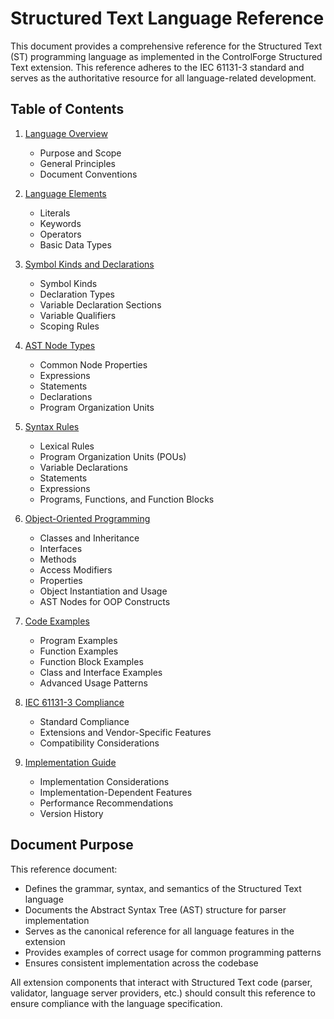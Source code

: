 # Structured Text Language Reference

This document provides a comprehensive reference for the Structured Text (ST) programming language as implemented in the ControlForge Structured Text extension. This reference adheres to the IEC 61131-3 standard and serves as the authoritative resource for all language-related development.

## Table of Contents

1. [Language Overview](./st-language-overview.md)
   - Purpose and Scope
   - General Principles
   - Document Conventions

2. [Language Elements](./st-language-elements.md)
   - Literals
   - Keywords
   - Operators
   - Basic Data Types

3. [Symbol Kinds and Declarations](./st-symbol-kinds.md)
   - Symbol Kinds
   - Declaration Types 
   - Variable Declaration Sections
   - Variable Qualifiers
   - Scoping Rules

4. [AST Node Types](./st-ast-node-types.md)
   - Common Node Properties
   - Expressions
   - Statements
   - Declarations
   - Program Organization Units

5. [Syntax Rules](./st-syntax-rules.md)
   - Lexical Rules
   - Program Organization Units (POUs)
   - Variable Declarations
   - Statements
   - Expressions
   - Programs, Functions, and Function Blocks

6. [Object-Oriented Programming](./st-oop-features.md)
   - Classes and Inheritance
   - Interfaces
   - Methods
   - Access Modifiers
   - Properties
   - Object Instantiation and Usage
   - AST Nodes for OOP Constructs

7. [Code Examples](./st-examples.md)
   - Program Examples
   - Function Examples
   - Function Block Examples
   - Class and Interface Examples
   - Advanced Usage Patterns

8. [IEC 61131-3 Compliance](./st-compliance-notes.md)
   - Standard Compliance
   - Extensions and Vendor-Specific Features
   - Compatibility Considerations

9. [Implementation Guide](./st-implementation-guide.md)
   - Implementation Considerations
   - Implementation-Dependent Features
   - Performance Recommendations
   - Version History

## Document Purpose

This reference document:
- Defines the grammar, syntax, and semantics of the Structured Text language
- Documents the Abstract Syntax Tree (AST) structure for parser implementation
- Serves as the canonical reference for all language features in the extension
- Provides examples of correct usage for common programming patterns
- Ensures consistent implementation across the codebase

All extension components that interact with Structured Text code (parser, validator, language server providers, etc.) should consult this reference to ensure compliance with the language specification.
